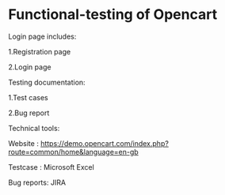 # Functional-testing of Opencart 
Login page includes:

1.Registration page

2.Login page

Testing documentation:

1.Test cases

2.Bug report

Technical tools:

Website : https://demo.opencart.com/index.php?route=common/home&language=en-gb

Testcase : Microsoft Excel

Bug reports: JIRA
